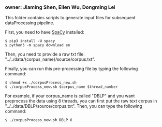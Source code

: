 ### owner: Jiaming Shen, Ellen Wu, Dongming Lei

This folder contains scripts to generate input files for subsequent dataProcessing pipeline.

First, you need to have [SpaCy](https://spacy.io/usage/) installed:

```
$ pip3 install -U spacy
$ python3 -m spacy download en
```

Then, you need to provide a raw txt file: "../../data/{corpus_name}/source/corpus.txt".

Finally, you can run this pre-processing file by typing the following command:

```
$ chmod +x ./corpusProcess_new.sh
$ ./corpusProcess_new.sh $corpus_name $thread_number
```

For example, if your corpus_name is called "DBLP" and you want preprocess the data using 8 threads, you can first
put the raw text corpus in "../../data/DBLP/source/corpus.txt". Then, you can type the following command:

```
$ ./corpusProcess_new.sh DBLP 8
```






